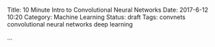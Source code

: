 Title: 10 Minute Intro to Convolutional Neural Networks
Date: 2017-6-12 10:20
Category: Machine Learning
Status: draft
Tags: convnets convolutional neural networks deep learning


...